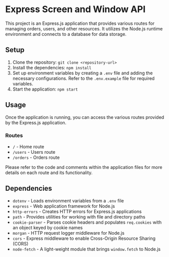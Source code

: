 # Express Screen and Window API

This project is an Express.js application that provides various routes for managing orders, users, and other resources. It utilizes the Node.js runtime environment and connects to a database for data storage.

## Setup

1. Clone the repository: `git clone <repository-url>`
2. Install the dependencies: `npm install`
3. Set up environment variables by creating a `.env` file and adding the necessary configurations. Refer to the `.env.example` file for required variables.
4. Start the application: `npm start`

## Usage

Once the application is running, you can access the various routes provided by the Express.js application.

### Routes

- `/` - Home route
- `/users` - Users route
- `/orders` - Orders route

Please refer to the code and comments within the application files for more details on each route and its functionality.

## Dependencies

- `dotenv` - Loads environment variables from a `.env` file
- `express` - Web application framework for Node.js
- `http-errors` - Creates HTTP errors for Express.js applications
- `path` - Provides utilities for working with file and directory paths
- `cookie-parser` - Parses cookie headers and populates `req.cookies` with an object keyed by cookie names
- `morgan` - HTTP request logger middleware for Node.js
- `cors` - Express middleware to enable Cross-Origin Resource Sharing (CORS)
- `node-fetch` - A light-weight module that brings `window.fetch` to Node.js
